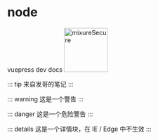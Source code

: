 # node

vuepress dev docs
<img :src="$withBase('/imgs/1.png')" alt="mixureSecure" style="width:100px">

::: tip
来自发哥的笔记
:::

::: warning
这是一个警告
:::

::: danger
这是一个危险警告
:::

::: details
这是一个详情块，在 IE / Edge 中不生效
:::

